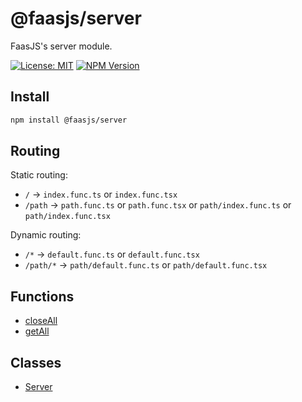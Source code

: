 # @faasjs/server

FaasJS's server module.

[![License: MIT](https://img.shields.io/npm/l/@faasjs/server.svg)](https://github.com/faasjs/faasjs/blob/main/packages/server/LICENSE)
[![NPM Version](https://img.shields.io/npm/v/@faasjs/server.svg)](https://www.npmjs.com/package/@faasjs/server)

## Install

```sh
npm install @faasjs/server
```

## Routing

Static routing:

- `/` -> `index.func.ts` or `index.func.tsx`
- `/path` -> `path.func.ts` or `path.func.tsx` or `path/index.func.ts` or `path/index.func.tsx`

Dynamic routing:

- `/*` -> `default.func.ts` or `default.func.tsx`
- `/path/*` -> `path/default.func.ts` or `path/default.func.tsx`

## Functions

- [closeAll](functions/closeAll.md)
- [getAll](functions/getAll.md)

## Classes

- [Server](classes/Server.md)
